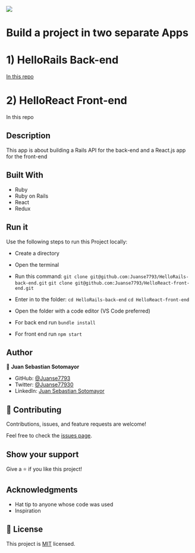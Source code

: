 ![](https://img.shields.io/badge/Microverse-blueviolet)

# Build a project in two separate Apps

# 1) HelloRails Back-end
  
  [In this repo](https://github.com/Juanse7793/HelloRails-back-end)

# 2) HelloReact Front-end

  In this repo

## Description

This app is about building a Rails API for the back-end and a React.js app for the front-end

## Built With

- Ruby
- Ruby on Rails
- React
- Redux


## Run it

Use the following steps to run this Project locally:

- Create a directory

- Open the terminal

- Run this command:
`git clone git@github.com:Juanse7793/HelloRails-back-end.git`
`git clone git@github.com:Juanse7793/HelloReact-front-end.git`


- Enter in to the folder:
`cd HelloRails-back-end`
`cd HelloReact-front-end`


- Open the folder with a code editor (VS Code preferred)
- For back end run `bundle install`
- For front end run `npm start`


## Author

👤 **Juan Sebastian Sotomayor**

- GitHub: [@Juanse7793](https://github.com/Juanse7793)
- Twitter: [@Juanse77930](https://twitter.com/Juanse77930)
- LinkedIn: [Juan Sebastian Sotomayor](https://linkedin.com/in/juansebastiansotomayor)


## 🤝 Contributing

Contributions, issues, and feature requests are welcome!

Feel free to check the [issues page](../../issues/).

## Show your support

Give a ⭐️ if you like this project!

## Acknowledgments

- Hat tip to anyone whose code was used
- Inspiration


## 📝 License

This project is [MIT](./LICENSE) licensed.